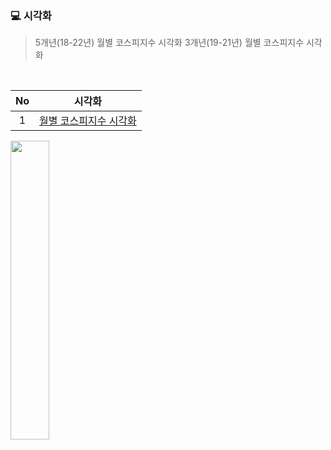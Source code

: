 ### 💻 시각화

>5개년(18-22년) 월별 코스피지수 시각화
>3개년(19-21년) 월별 코스피지수 시각화
<br>

|No |시각화 |
|:---:|:-------------------:|
|1 |[월별 코스피지수 시각화](https://github.com/teng-ny/Analyst_service/blob/main/request3/%EC%BD%94%EB%A1%9C%EB%82%98%20%EC%86%8C%ED%94%84%ED%8A%B8%EC%9B%A8%EC%96%B4%EA%B8%B0%EC%97%85%20%EC%83%81%EC%9E%A5%20%EC%8B%9C%EA%B0%81%ED%99%94.ipynb) |

<img src = "https://user-images.githubusercontent.com/96412996/211728322-8751abf9-24dc-4fe6-87a2-93c80caa662c.png" width="35%" height="35%">
